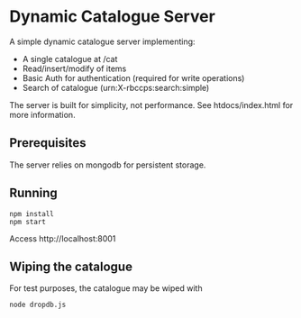 Dynamic Catalogue Server
========================

A simple dynamic catalogue server implementing:

 * A single catalogue at /cat
 * Read/insert/modify of items
 * Basic Auth for authentication (required for write operations)
 * Search of catalogue (urn:X-rbccps:search:simple)

The server is built for simplicity, not performance.
See htdocs/index.html for more information.

Prerequisites
-------------

The server relies on mongodb for persistent storage.

Running
-------

    npm install
    npm start

Access http://localhost:8001


Wiping the catalogue
--------------------

For test purposes, the catalogue may be wiped with

    node dropdb.js

